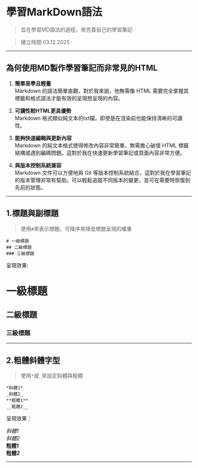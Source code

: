 # 學習MarkDown語法  
  
> 旨在學習MD語法的過程，來完善自己的學習筆記  
  
> 建立時間 03.12.2025  
  
---
## 為何使用MD製作學習筆記而非常見的HTML  
  
1. **簡單易學且輕量**  
  Markdown 的語法簡單直觀，對於我來說，他無需像 HTML 需要完全掌握其標籤和格式語法才能有效的呈現想呈現的內容。  
  
2. **可讀性較HTML更具優勢**  
  Markdown 格式類似純文本的txt檔，即使是在渲染前也能保持清晰的可讀性。  
  
3. **能夠快速編輯與更新內容**  
  Markdown 的純文本格式使得修改內容非常簡單，無需擔心破壞 HTML 標籤結構或遇到編碼問題。這對於我在快速更新學習筆記或頁面內容非常方便。   
  
4. **與版本控制系統兼容**  
	Markdown 文件可以方便地與 Git 等版本控制系統結合，這對於我在學習筆記的版本管理非常有幫助。可以輕鬆追蹤不同版本的變更，並可在需要時恢復到先前的狀態。  
  
---
  
## 1.標題與副標題  
> 使用`#`來表示標題，可降序來降低標題呈現的權重  
  
	# 一級標題  
	## 二級標題  
	### 三級標題  
  
呈現效果: 

# 一級標題  
## 二級標題  
### 三級標題  
  
---  
  
## 2.粗體斜體字型  
> 使用`*`或`_`來設定斜體與粗體  
  
	*斜體1*
	_斜體2_
	**粗體1**
	__粗體2__
  
呈現效果：  
  
 *斜體1*  
 _斜體2_  
 **粗體1**  
 __粗體2__  
  
---  
  






  